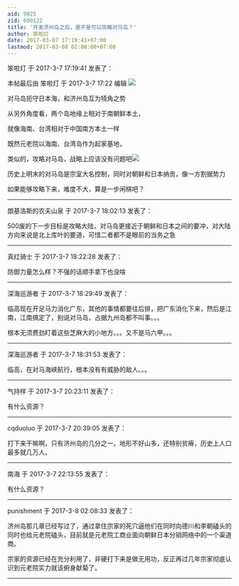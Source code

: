 ```yaml
---
aid: 9025
zid: 690122
title: '开发济州岛之后，是不是可以攻略对马岛？'
author: 笨啦灯
date: 2017-03-07 17:19:41+07:00
lastmod: 2017-03-08 02:08:00+07:00
---
```


笨啦灯 于 2017-3-7 17:19:41 发表了：

本帖最后由 笨啦灯 于 2017-3-7 17:22 编辑 ![](http://p1.bpimg.com/567571/756fb7e95aaa2842.jpg)

对马岛扼守日本海，和济州岛互为犄角之势

从另外角度看，两个岛地缘上相对于南朝鲜本土，

就像海南、台湾相对于中国南方本土一样

既然元老院以海南、台湾岛作为起家基地，

类似的，攻略对马岛，战略上应该没有问题吧![](http://i1.piimg.com/567571/20e17488c4ea33e1.jpg)

历史上明末的对马岛是宗室大名控制，同时对朝鲜和日本纳贡，像一方割据势力

如果能够攻略下来，难度不大，算是一步闲棋吧？

---------

朗基洛斯的农夫山泉 于 2017-3-7 18:02:13 发表了：

500废的下一步目标是攻略大陆，对马岛更接近于朝鲜和日本之间的要冲，对大陆方向来说是北上库叶的要道，可惜二者都不是眼前的当务之急

---------

真红骑士 于 2017-3-7 18:22:28 发表了：

防御力量怎么样？不强的话顺手拿下也没啥

---------

深海巡游者 于 2017-3-7 18:29:49 发表了：

临高现在开足马力消化广东，其他的事情都要往后排，把广东消化下来，然后是江南，江南搞定了，别说对马岛，占据九州岛都不叫事。。。

根本无须费劲盯着这些芝麻大的小地方。。。又不是马六甲。。。

---------

深海巡游者 于 2017-3-7 18:31:53 发表了：

临高，在对马海峡航行，根本没有有威胁的敌人。。。

---------

气持样 于 2017-3-7 20:23:11 发表了：

有什么资源？

---------

cqduoluo 于 2017-3-7 20:39:05 发表了：

打下来干嘛啊，只有济州岛的几分之一，地形不好山多，还特别贫瘠，历史上人口最多就几万人。

---------

南海 于 2017-3-7 22:13:55 发表了：

有什么资源？

---------

punishment 于 2017-3-8 02:08:33 发表了：

济州岛那几章已经写过了，通过拿住宗家的死穴逼他们在同时向德川和李朝磕头的同时也给元老院磕头，目前就是元老院工商业面向朝鲜日本分销网络中的一个渠道商。

宗家的资源已经在充分利用了，非硬打下来是做无用功，反正再过几年宗家彻底认识到元老院实力就该俯身献菊了。

---------

